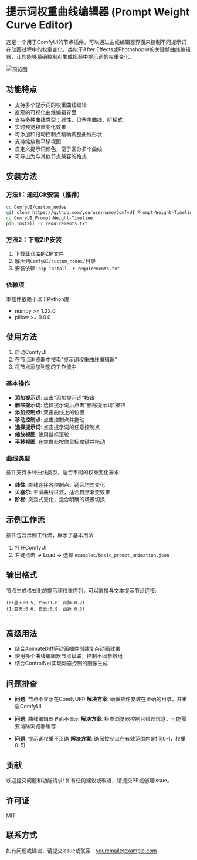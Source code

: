 # 提示词权重曲线编辑器 (Prompt Weight Curve Editor)

这是一个用于ComfyUI的节点插件，可以通过曲线编辑器界面来控制不同提示词在动画过程中的权重变化。类似于After Effects或Photoshop中的关键帧曲线编辑器，让您能够精确控制AI生成视频中提示词的权重变化。

![预览图](https://github.com/yourusername/ComfyUI_Prompt-Weight-Timeline/raw/main/examples/preview.jpg)

## 功能特点

- 支持多个提示词的权重曲线编辑
- 直观的可视化曲线编辑界面
- 支持多种曲线类型：线性、贝塞尔曲线、阶梯式
- 实时预览权重变化效果
- 可添加和拖动控制点精确调整曲线形状
- 支持缩放和平移视图
- 自定义提示词颜色，便于区分多个曲线
- 可导出为与其他节点兼容的格式

## 安装方法

### 方法1：通过Git安装（推荐）

```bash
cd ComfyUI/custom_nodes
git clone https://github.com/yourusername/ComfyUI_Prompt-Weight-Timeline.git
cd ComfyUI_Prompt-Weight-Timeline
pip install -r requirements.txt
```

### 方法2：下载ZIP安装

1. 下载此仓库的ZIP文件
2. 解压到`ComfyUI/custom_nodes/`目录
3. 安装依赖: `pip install -r requirements.txt`

### 依赖项

本插件依赖于以下Python库:
- numpy >= 1.22.0
- pillow >= 9.0.0

## 使用方法

1. 启动ComfyUI
2. 在节点浏览器中搜索"提示词权重曲线编辑器"
3. 将节点添加到您的工作流中

### 基本操作

- **添加提示词**: 点击"添加提示词"按钮
- **删除提示词**: 选择提示词后点击"删除提示词"按钮
- **添加控制点**: 双击曲线上的位置
- **移动控制点**: 点击控制点并拖动
- **选择提示词**: 点击提示词的任意控制点
- **缩放视图**: 使用鼠标滚轮
- **平移视图**: 在空白处按住鼠标左键并拖动

### 曲线类型

插件支持多种曲线类型，适合不同的权重变化需求:
- **线性**: 直线连接各控制点，适合均匀变化
- **贝塞尔**: 平滑曲线过渡，适合自然渐变效果
- **阶梯**: 突变式变化，适合明确的场景切换

## 示例工作流

插件包含示例工作流，展示了基本用法:
1. 打开ComfyUI
2. 右键点击 -> Load -> 选择 `examples/basic_prompt_animation.json`

## 输出格式

节点生成格式化的提示词权重序列，可以直接与文本提示节点连接:

```
(0:蓝天:0.5, 白云:1.0, 山脉:0.2)
(1:蓝天:0.6, 白云:0.9, 山脉:0.3)
...
```

## 高级用法

- 结合AnimateDiff等动画插件创建复杂动画效果
- 使用多个曲线编辑器节点级联，控制不同参数组
- 结合ControlNet实现动态控制的图像生成

## 问题排查

- **问题**: 节点不显示在ComfyUI中
  **解决方案**: 确保插件安装在正确的目录，并重启ComfyUI

- **问题**: 曲线编辑器界面不显示
  **解决方案**: 检查浏览器控制台错误信息，可能需要清除浏览器缓存

- **问题**: 提示词权重不正确
  **解决方案**: 确保控制点在有效范围内(时间0-1，权重0-5)

## 贡献

欢迎提交问题和功能请求! 如有任何建议或改进，请提交PR或创建Issue。

## 许可证

MIT

## 联系方式

如有问题或建议，请提交issue或联系：youremail@example.com
